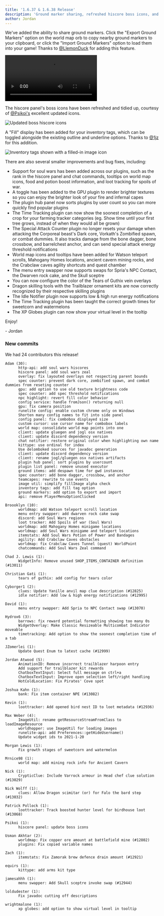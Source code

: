 ```yaml
---
title: '1.6.37 & 1.6.38 Release'
description: 'Ground marker sharing, refreshed hiscore boss icons, and filled inventory tag display'
author: Jordan
---
```


We've added the ability to share ground markers. Click the "Export Ground Markers" option on the
world map orb to copy nearby ground markers to your clipboard, or click the "Import Ground Markers"
option to load them into your game! Thanks to [@LlemonDuck](https://github.com/LlemonDuck) for
adding this feature.

![Importing a set of ground markers in the shape of the RuneLite logo](/img/blog/1.6.38-Release/import-ground-markers.mp4)

The hiscore panel's boss icons have been refreshed and tidied up, courtesy of
[@Psikoi's](https://github.com/Psikoi) excellent updated icons.

![Updated boss hiscore icons](/img/blog/1.6.38-Release/boss-hiscore-icons.png)

A "Fill" display has been added for your inventory tags, which can be toggled alongside the existing
outline and underline options. Thanks to [@1jz](https://github.com/1jz) for this addition.

![Inventory tags shown with a filled-in image icon](/img/blog/1.6.38-Release/inventory-tags-fill-option.png)

There are also several smaller improvements and bug fixes, including:

- Support for soul wars has been added across our plugins, such as the rank in the hiscore panel and
  chat commands, tooltips on world map icons, food and potion boost information, and loot tracking
  for spoils of war.
- A toggle has been added to the GPU plugin to render brighter textures so you can enjoy the
  brighter look of your fire and infernal capes
- The plugin hub panel now sorts plugins by user count so you can more quickly find popular plugins
- The Time Tracking plugin can now show the soonest completion of a crop for your farming tracker
  categories (eg. Show time until your first tree grows, instead of when they would all be grown)
- The Special Attack Counter plugin no longer resets your damage when attacking the Corporeal
  beast's Dark core, Vorkath's Zombified spawn, or combat dummies. It also tracks damage from the
  bone dagger, bone crossbow, and barrelchest anchor, and can send special attack energy threshold
  notifications
- World map icons and tooltips have been added for Watson teleport scrolls, Mahogany Homes
  locations, ancient cavern mining rocks, and the Crabclaw caves agility shortcuts and quest
  chamber
- The menu entry swapper now supports swaps for Spria's NPC Contact, the Dwarven rock cake, and the
  Skull sceptre
- You can now configure the color of the Tears of Guthix vein overlays
- Dragon skilling tools with the Trailblazer ornament kits are now correctly recognized by their
  respective skilling plugins
- The Idle Notifier plugin now supports low & high run energy notifications
- The Time Tracking plugin has been taught the correct growth times for sweetcorn and watermelons
- The XP Globes plugin can now show your virtual level in the tooltip

Enjoy!

\- Jordan

### New commits

We had 24 contributors this release!

```
Adam (30):
      http-api: add soul wars hiscores
      hiscore panel: add soul wars zeal
      overlay: fix layouted overlays not respecting parent bounds
      spec counter: prevent dark core, zombified spawn, and combat dummies from reseting counter
      gpu: add option to use old texture brightness code
      spec counter: add spec threshold notifications
      npc highlight: revert fill color behavior
      config service: handle fromJson() returning null
      gpu: fix camera position
      runelite config: enable custom chrome only on Windows
      Shorten many config names to fit into side panel
      config panel: fix combobox displayed size
      custom cursor: use cursor name for combobox labels
      world map: consolidate world map points into one
      client: update gluegen and jogl osx natives
      client: update discord dependency version
      chat notifier: restore original color when highlighting own name
      kittype: use ordinal for index
      Use delomboked sources for javadoc generation
      client: update discord dependency version
      client: rename jogl/gluegen osx natives artifacts
      plugin hub panel: sort plugins by usercount
      plugin list panel: remove unused executor
      ground items: add despawn time for gwd instances
      spec counter: add bone dagger, crossbow, and anchor
      teamcapes: rewrite to use events
      image util: simplify fillImage alpha check
      inventory tags: add fill tag option
      ground markers: add option to export and import
      api: remove PlayerMenuOptionClicked

Broooklyn (10):
      worldmap: add Watson teleport scroll location
      menu entry swapper: add dwarven rock cake swap
      discord: add Soul Wars regions
      loot tracker: Add Spoils of war (Soul Wars)
      worldmap: add Mahogany Homes minigame locations
      worldmap: add Soul Wars minigame and teleport locations
      itemstats: Add Soul Wars Potion of Power and Bandages
      agility: Add Crabclaw Caves obstacles
      worldmap: fix Crabclaw Caves Tunnel (quest) WorldPoint
      chatcommands: Add Soul Wars Zeal command

Chad J. Lewis (1):
      WidgetInfo: Remove unused SHOP_ITEMS_CONTAINER definition (#13011)

Christian Gati (1):
      tears of guthix: add config for tears color

Cyborger1 (2):
      clues: Update Yanille anvil map clue description (#12825)
      idle notifier: Add low & high energy notifications (#12995)

David (1):
      menu entry swapper: Add Spria to NPC Contact swap (#13070)

Hydrox6 (3):
      barrows: fix reward potential formatting showing too many 0s
      WidgetOverlay: Make Classic Resizeable Multicombat Indicator moveable
      timetracking: Add option to show the soonest completion time of a tab

JZomerlei (1):
      Update Quest Enum to latest cache (#12999)

Jordan Atwood (5):
      AnimationID: Remove incorrect trailblazer harpoon entry
      Add support for trailblazer kit rewards
      ChatboxTextInput: Select full message on ctrl+a
      ChatboxTextInput: Improve open selection left/right handling
      HotColdLocation: Fix Pirates' Cove spot

Joshua Kahn (1):
      bank: Fix item container NPE (#13082)

Kevin (1):
      loottracker: Add opened bird nest ID to loot metadata (#12936)

Max Weber (4):
      ImageUtil: rename getResourceStreamFromClass to loadImageResource
      worldhopper: use ImageUtil for loading images
      runelite-api: add Preferences::getHideUsername()
      Update widget ids to 2021-1-20

Morgan Lewis (1):
      Fix growth stages of sweetcorn and watermelon

Mrnice98 (1):
      world map: add mining rock info for Ancient Cavern

Nick (1):
      CrypticClue: Include Varrock armour in Head chef clue solution (#13029)

Nick Wolff (1):
      clues: Allow Dragon scimitar (or) for Falo the bard step (#13032)

Patrick Pollock (1):
      loottracker: Track boosted hunter level for birdhouse loot (#13068)

Psikoi (1):
      hiscore panel: update boss icons

Usman Akhtar (2):
      worldmap: Fix copper ore amount at battlefield mine (#12802)
      plugins: Fix copied variable names

Zach (1):
      itemstats: Fix Zamorak brew defence drain amount (#12921)

equirs (1):
      kittype: add arms kit type

jamesahhh (1):
      menu swapper: Add Skull sceptre invoke swap (#12944)

loldudester (1):
      Fix javadoc cutting off descriptions

wrightmalone (1):
      xp globes: add option to show virtual level in tooltip
```
